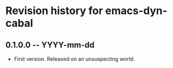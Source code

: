 # Revision history for emacs-dyn-cabal

## 0.1.0.0 -- YYYY-mm-dd

* First version. Released on an unsuspecting world.
